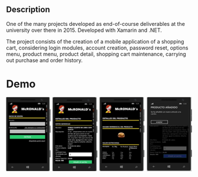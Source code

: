 ## Description

One of the many projects developed as end-of-course deliverables at the university over there in 2015. Developed with Xamarin and .NET.

The project consists of the creation of a mobile application of a shopping cart, considering login modules, account creation, password reset, options menu, product menu, product detail, shopping cart maintenance, carrying out purchase and order history.

# Demo

<img src="images/demo.jpg">
